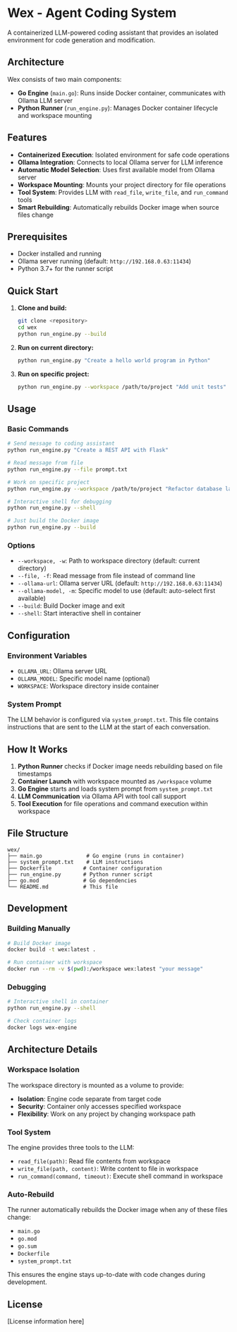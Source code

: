 # Wex - Agent Coding System

A containerized LLM-powered coding assistant that provides an isolated environment for code generation and modification.

## Architecture

Wex consists of two main components:

- **Go Engine** (`main.go`): Runs inside Docker container, communicates with Ollama LLM server
- **Python Runner** (`run_engine.py`): Manages Docker container lifecycle and workspace mounting

## Features

- **Containerized Execution**: Isolated environment for safe code operations
- **Ollama Integration**: Connects to local Ollama server for LLM inference
- **Automatic Model Selection**: Uses first available model from Ollama server
- **Workspace Mounting**: Mounts your project directory for file operations
- **Tool System**: Provides LLM with `read_file`, `write_file`, and `run_command` tools
- **Smart Rebuilding**: Automatically rebuilds Docker image when source files change

## Prerequisites

- Docker installed and running
- Ollama server running (default: `http://192.168.0.63:11434`)
- Python 3.7+ for the runner script

## Quick Start

1. **Clone and build:**
   ```bash
   git clone <repository>
   cd wex
   python run_engine.py --build
   ```

2. **Run on current directory:**
   ```bash
   python run_engine.py "Create a hello world program in Python"
   ```

3. **Run on specific project:**
   ```bash
   python run_engine.py --workspace /path/to/project "Add unit tests"
   ```

## Usage

### Basic Commands

```bash
# Send message to coding assistant
python run_engine.py "Create a REST API with Flask"

# Read message from file
python run_engine.py --file prompt.txt

# Work on specific project
python run_engine.py --workspace /path/to/project "Refactor database layer"

# Interactive shell for debugging
python run_engine.py --shell

# Just build the Docker image
python run_engine.py --build
```

### Options

- `--workspace, -w`: Path to workspace directory (default: current directory)
- `--file, -f`: Read message from file instead of command line
- `--ollama-url`: Ollama server URL (default: `http://192.168.0.63:11434`)
- `--ollama-model, -m`: Specific model to use (default: auto-select first available)
- `--build`: Build Docker image and exit
- `--shell`: Start interactive shell in container

## Configuration

### Environment Variables

- `OLLAMA_URL`: Ollama server URL
- `OLLAMA_MODEL`: Specific model name (optional)
- `WORKSPACE`: Workspace directory inside container

### System Prompt

The LLM behavior is configured via `system_prompt.txt`. This file contains instructions that are sent to the LLM at the start of each conversation.

## How It Works

1. **Python Runner** checks if Docker image needs rebuilding based on file timestamps
2. **Container Launch** with workspace mounted as `/workspace` volume
3. **Go Engine** starts and loads system prompt from `system_prompt.txt`
4. **LLM Communication** via Ollama API with tool call support
5. **Tool Execution** for file operations and command execution within workspace

## File Structure

```
wex/
├── main.go              # Go engine (runs in container)
├── system_prompt.txt    # LLM instructions
├── Dockerfile          # Container configuration
├── run_engine.py       # Python runner script
├── go.mod              # Go dependencies
└── README.md           # This file
```

## Development

### Building Manually

```bash
# Build Docker image
docker build -t wex:latest .

# Run container with workspace
docker run --rm -v $(pwd):/workspace wex:latest "your message"
```

### Debugging

```bash
# Interactive shell in container
python run_engine.py --shell

# Check container logs
docker logs wex-engine
```

## Architecture Details

### Workspace Isolation

The workspace directory is mounted as a volume to provide:
- **Isolation**: Engine code separate from target code
- **Security**: Container only accesses specified workspace
- **Flexibility**: Work on any project by changing workspace path

### Tool System

The engine provides three tools to the LLM:
- `read_file(path)`: Read file contents from workspace
- `write_file(path, content)`: Write content to file in workspace
- `run_command(command, timeout)`: Execute shell command in workspace

### Auto-Rebuild

The runner automatically rebuilds the Docker image when any of these files change:
- `main.go`
- `go.mod`
- `go.sum`
- `Dockerfile`
- `system_prompt.txt`

This ensures the engine stays up-to-date with code changes during development.

## License

[License information here]